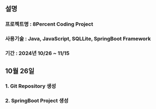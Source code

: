## 설명
### 프로젝트명 : 8Percent Coding Project
### 사용기술 : Java, JavaScript, SQLLite, SpringBoot Framework
### 기간 : 2024년 10/26 ~ 11/15 

## 10월 26일 
### 1. Git Repository 생성
### 2. SpringBoot Project 생성
